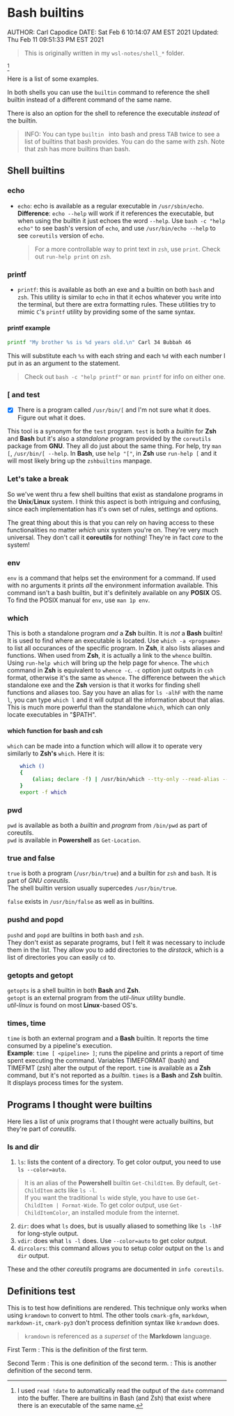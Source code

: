 # Bash builtins

AUTHOR: Carl Capodice
DATE: Sat Feb  6 10:14:07 AM EST 2021
Updated: Thu Feb 11 09:51:33 PM EST 2021

> This is originally written in my `wsl-notes/shell_*` folder.

[^1]
[^1]: I used `read !date` to automatically read the output of the `date` command into the buffer.
There are builtins in Bash (and Zsh) that exist where there is an executable of the same name.

Here is a list of some examples.

In both shells you can use the `builtin` command to reference the shell builtin instead of a different command of the same name.

There is also an option for the shell to reference the executable _instead_ of the builtin.

> INFO: You can type `builtin ` into bash and press <kbd>TAB</kbd> twice to see a list of builtins that bash provides.
> You can do the same with zsh.  Note that zsh has more builtins than bash.

## Shell builtins

### echo

- `echo`: echo is available as a regular executable in `/usr/sbin/echo`.
  **Difference**: `echo --help` will work if it references the executable, but when using the builtin it just echoes the word `--help`.
  Use `bash -c "help echo"` to see bash's version of `echo`, and use `/usr/bin/echo --help` to see `coreutils` version of `echo`.
  > For a more controllable way to print text in `zsh`, use `print`.  Check out `run-help print` on `zsh`.

### printf

- `printf`: this is available as both an exe and a builtin on both `bash` and `zsh`.
  This utility is similar to `echo` in that it echos whatever you write into the terminal, but there are extra formatting rules.
  These utilities try to mimic `C`'s `printf` utility by providing some of the same syntax.

#### printf example

```bash
printf "My brother %s is %d years old.\n" Carl 34 Bubbah 46
```

This will substitute each `%s` with each string and each `%d` with each number I put in as an argument to the statement.

  > Check out `bash -c "help printf"` or `man printf` for info on either one.

### [ and test

- [x] There is a program called `/usr/bin/[` and I'm not sure what it does. Figure out what it does.

This tool is a synonym for the `test` program.  `test` is both a _builtin_ for **Zsh** and **Bash** but it's also a _standalone_ program provided by the `coreutils` package from **GNU**.
They all do just about the same thing.
For help, try `man [`, `/usr/bin/[ --help`.  In **Bash**, use `help "["`, in **Zsh** use `run-help [` and it will most likely bring up the `zshbuiltins` manpage.

### Let's take a break

So we've went thru a few shell builtins that exist as standalone programs in the **Unix**/**Linux** system.
I think this aspect is both intriguing and confusing, since each implementation has it's own set of rules, settings and options.

The great thing about this is that you can rely on having access to these functionalities no matter _which_ unix system you're on.  They're very much universal.  They don't call it **coreutils** for nothing!  They're in fact *core* to the system!

### env

`env` is a command that helps set the environment for a command.  If used with no arguments it prints _all_ the environment information available.
This command isn't a bash builtin, but it's definitely available on any **POSIX** OS.  To find the POSIX manual for `env`, use `man 1p env`.

### which

This is both a standalone program _and_ a **Zsh** builtin.  It is _not_ a **Bash** builtin!  
It is used to find where an executable is located.  Use `which -a <progname>` to list all occurances of the specific program.
In **Zsh**, it also lists aliases and functions.
When used from **Zsh**, it is actually a link to the `whence` builtin.
Using `run-help which` will bring up the help page for `whence`.
The `which` command in **Zsh** is equivalent to `whence -c`.  `-c` option just outputs in `csh` format, otherwise it's the same as `whence`.
The difference between the `which` standalone exe and the **Zsh** version is that it works for finding shell functions and aliases too.
Say you have an alias for `ls -alhF` with the name `l`, you can type `which l` and it will output all the information about that alias.
This is much more powerful than the standalone `which`, which can only locate executables in "$PATH".

#### which function for bash and csh

`which` can be made into a function which will allow it to operate very similarly to **Zsh's** `which`.  Here it is:

```bash
    which ()
    {
        (alias; declare -f) | /usr/bin/which --tty-only --read-alias --read-functions --show-tilde --show-dot $@
    }
    export -f which
```

### pwd

`pwd` is available as both a _builtin_ and _program_ from `/bin/pwd` as part of coreutils.  
`pwd` is available in **Powershell** as `Get-Location`.

### true and false

`true` is both a program (`/usr/bin/true`) and a builtin for `zsh` and `bash`.
It is part of _GNU coreutils_.  
The shell builtin version usually supercedes `/usr/bin/true`.

`false` exists in `/usr/bin/false` as well as in builtins.

### pushd and popd

`pushd` and `popd` are builtins in both `bash` and `zsh`.  
They don't exist as separate programs, but I felt it was necessary to include them in the list.
They allow you to add directories to the _dirstack_, which is a list of directories you can easily `cd` to.

### getopts and getopt

`getopts` is a shell builtin in both **Bash** and **Zsh**.  
`getopt` is an external program from the _util-linux_ utility bundle.  
_util-linux_ is found on most **Linux**-based OS's.

### times, time

`time` is both an external program and a **Bash** builtin.  It reports the time consumed by a pipeline's execution.  
  **Example**: `time [ <pipeline> ]`; runs the pipeline and prints a report of time spent executing the command.
  Variables TIMEFORMAT (bash) and TIMEFMT (zsh) alter the output of the report.
`time` is available as a **Zsh** command, but it's not reported as a _builtin_.
`times` is a **Bash** and **Zsh** builtin.  It displays process times for the system.

## Programs I thought were builtins

Here lies a list of unix programs that I thought were actually builtins, but they're part of _coreutils_.

### ls and dir

1. `ls`: lists the content of a directory.
  To get color output, you need to use `ls --color=auto`.
  > It is an alias of the **Powershell** builtin `Get-ChildItem`.  By default, `Get-ChildItem` acts like `ls -l`.  
  > If you want the traditional `ls` wide style, you have to use `Get-ChildItem | Format-Wide`.
  > To get color output, use `Get-ChildItemColor`, an installed module from the internet.
2. `dir`: does what `ls` does, but is usually aliased to something like `ls -lhF` for long-style output.
3. `vdir`: does what `ls -l` does.  Use `--color=auto` to get color output.
4. `dircolors`: this command allows you to setup color output on the `ls` and `dir` output.

These and the other _coreutils_ programs are documented in `info coreutils`.


## Definitions test

This is to test how definitions are rendered.
This technique only works when using `kramdown` to convert to html.
The other tools `cmark-gfm`, `markdown`, `markdown-it`, `cmark-py3` don't process definition syntax like `kramdown` does.

> `kramdown` is referenced as a _superset_ of the **Markdown** language.

First Term
: This is the definition of the first term.

Second Term
: This is one definition of the second term.
: This is another definition of the second term.
